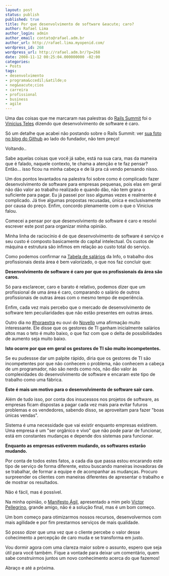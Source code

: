 ```yaml
---
layout: post
status: publish
published: true
title: Por que desenvolvimento de software &eacute; caro?
author: Rafael Lima
author_login: admin
author_email: contato@rafael.adm.br
author_url: http://rafael.lima.myopenid.com/
wordpress_id: 268
wordpress_url: http://rafael.adm.br/?p=268
date: 2008-11-12 00:25:04.000000000 -02:00
categories:
- Posts
tags:
- desenvolvimento
- programa&ccedil;&atilde;o
- neg&oacute;cios
- carreira
- profissional
- business
- agile
---
```

Uma das coisas que me marcaram nas palestras do <a href="http://flickr.com/search/?q=%23railssummit">Rails Summit</a> foi o <a href="http://improveit.com.br/empresa/vinicius">Vinicius Teles</a> dizendo que desenvolvimento de software &eacute; caro.

S&oacute; um detalhe que acabei n&atilde;o postando sobre o Rails Summit: ver <a href="http://github.com/blog/188-fork-you-s%C3%A3o-paulo-brazil">sua foto no blog do Github</a> ao lado do fundador, n&atilde;o tem pre&ccedil;o!

Voltando..

Sabe aquelas coisas que voc&ecirc; j&aacute; sabe, est&aacute; na sua cara, mas da maneira que &eacute; falado, naquele contexto, te chama a aten&ccedil;&atilde;o e te faz pensar? Ent&atilde;o... isso ficou na minha cabe&ccedil;a e de l&aacute; pra c&aacute; vendo pensando nisso.

Um dos pontos levantados na palestra foi sobre como &eacute; complicado fazer desenvolvimento de software para empresas pequenas, pois elas em geral n&atilde;o d&atilde;o valor ao trabalho realizado e quando d&atilde;o, n&atilde;o tem grana o suficiente para pagar. Eu j&aacute; passei por isso algumas vezes e realmente &eacute; complicado. J&aacute; tive algumas propostas recusadas, &uacute;nica e exclusivamente por causa do pre&ccedil;o. Enfim, concordo plenamente com o que o Vinicius falou.

Comecei a pensar por que desenvolvimento de software &eacute; caro e resolvi escrever este post para organizar minha opini&atilde;o.

Minha linha de racioc&iacute;nio &eacute; de que desenvolvimento de software &eacute; servi&ccedil;o e seu custo &eacute; composto basicamente do capital intelectual. Os custos de m&aacute;quina e estrutura s&atilde;o &iacute;nfimos em rela&ccedil;&atilde;o ao custo total do servi&ccedil;o.

Como podemos confirmar na <a href="http://info.abril.com.br/carreira/salarios.shl">Tabela de sal&aacute;rios</a> da Info, o trabalho dos profissionais desta &aacute;rea &eacute; bem valorizado, o que nos faz concluir que:

<strong>Desenvolvimento de software &eacute; caro por que os profissionais da &aacute;rea s&atilde;o caros.</strong>

S&oacute; para esclarecer, caro e barato &eacute; relativo, podemos dizer que um profissional de uma &aacute;rea &eacute; caro, comparando o sal&aacute;rio de outros profissionais de outras &aacute;reas com o mesmo tempo de experi&ecirc;ncia.

Enfim, cada vez mais percebo que o mercado de desenvolvimento de software tem peculiaridades que n&atilde;o est&atilde;o presentes em outras &aacute;reas.

Outro dia no <a href="http://search.twitter.com/search?q=%23horaextra">#horaextra</a> eu ouvi do <a href="http://www.improveit.com.br/depoimentos/novello">Novello</a> uma afirma&ccedil;&atilde;o muito interessante. Ele disse que os gestores de TI ganham inicialmente sal&aacute;rios altos mas o teto &eacute; muito baixo, o que faz com que o delta de possibilidades de aumento seja muito baixo.

<strong>Isto ocorre por que em geral os gestores de TI s&atilde;o muito incompetentes.</strong>

Se eu pudessse dar um palpite r&aacute;pido, diria que os gestores de TI s&atilde;o incompetentes por que n&atilde;o conhecem o problema, n&atilde;o conhecem a cabe&ccedil;a de um programador, n&atilde;o s&atilde;o nerds como n&oacute;s, n&atilde;o d&atilde;o valor &agrave;s complexidades do desenvolvimento de software e encaram este tipo de trabalho como uma f&aacute;brica.

<strong>Este &eacute; mais um motivo para o desenvolvimento de software sair caro.</strong>

Al&eacute;m de tudo isso, por conta dos insucessos nos projetos de software, as empresas ficam dispostas a pagar cada vez mais para evitar futuros problemas e os vendedores, sabendo disso, se aproveitam para fazer "boas &uacute;nicas vendas".

Sistema &eacute; uma necessidade que vai existir enquanto empresas existirem. Uma empresa &eacute; um "ser org&acirc;nico e vivo" que n&atilde;o pode parar de funcionar, est&aacute; em constantes mudan&ccedil;as e depende dos sistemas para funcionar.

<strong>Enquanto as empresas estiverem mudando, os softwares estar&atilde;o mudando.</strong>

Por conta de todos estes fatos, a cada dia que passa estou encarando este tipo de servi&ccedil;o de forma diferente, estou buscando maneiras inovadoras de se trabalhar, de formar a equipe e de acompanhar as mudan&ccedil;as. Procuro surpreender os clientes com maneiras diferentes de apresentar o trabalho e de mostrar os resultados.

N&atilde;o &eacute; f&aacute;cil, mas &eacute; poss&iacute;vel.

Na minha opini&atilde;o, o <a href="http://agilemanifesto.org/">Manifesto &Aacute;gil</a>, apresentado a mim pelo <a href="http://vp.blog.br/">Victor Pellegrino</a>, grande amigo, n&atilde;o &eacute; a solu&ccedil;&atilde;o final, mas &eacute; um bom come&ccedil;o.

Um bom come&ccedil;o para otimizarmos nossos recursos, desenvolvermos com mais agilidade e por fim prestarmos servi&ccedil;os de mais qualidade.

S&oacute; posso dizer que uma vez que o cliente percebe o valor desse cohecimento a percep&ccedil;&atilde;o de caro muda e se transforma em justo.

Vou dormir agora com uma clareza maior sobre o assunto, espero que seja &uacute;til para voc&ecirc; tamb&eacute;m. Fique a vontade para deixar um coment&aacute;rio, quem sabe construirmos juntos um novo conhecimento acerca do que fazemos!

Abra&ccedil;o e at&eacute; a pr&oacute;xima.
